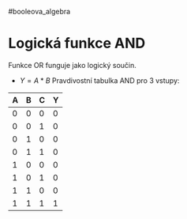 #booleova_algebra
# Logická funkce AND
Funkce OR funguje jako logický součin.
- $Y = A * B$
Pravdivostní tabulka AND pro 3 vstupy:

| A | B | C | Y |
| -- | -- | -- | -- |
| 0 | 0| 0 | 0 |
|0|0|1|0|
|0|1|0|0|
|0|1|1|0|
|1|0|0|0|
|1|0|1|0|
|1|1|0|0|
|1|1|1|1|
